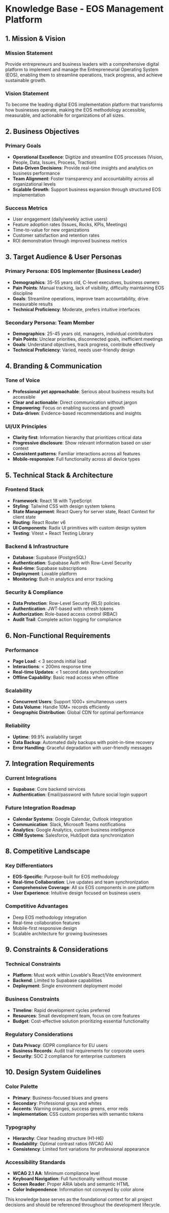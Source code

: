 # Knowledge Base - EOS Management Platform

## 1. Mission & Vision

### Mission Statement
Provide entrepreneurs and business leaders with a comprehensive digital platform to implement and manage the Entrepreneurial Operating System (EOS), enabling them to streamline operations, track progress, and achieve sustainable growth.

### Vision Statement
To become the leading digital EOS implementation platform that transforms how businesses operate, making the EOS methodology accessible, measurable, and actionable for organizations of all sizes.

## 2. Business Objectives

### Primary Goals
- **Operational Excellence**: Digitize and streamline EOS processes (Vision, People, Data, Issues, Process, Traction)
- **Data-Driven Decisions**: Provide real-time insights and analytics on business performance
- **Team Alignment**: Foster transparency and accountability across all organizational levels
- **Scalable Growth**: Support business expansion through structured EOS implementation

### Success Metrics
- User engagement (daily/weekly active users)
- Feature adoption rates (Issues, Rocks, KPIs, Meetings)
- Time-to-value for new organizations
- Customer satisfaction and retention rates
- ROI demonstration through improved business metrics

## 3. Target Audience & User Personas

### Primary Persona: EOS Implementer (Business Leader)
- **Demographics**: 35-55 years old, C-level executives, business owners
- **Pain Points**: Manual tracking, lack of visibility, difficulty maintaining EOS discipline
- **Goals**: Streamline operations, improve team accountability, drive measurable results
- **Technical Proficiency**: Moderate, prefers intuitive interfaces

### Secondary Persona: Team Member
- **Demographics**: 25-45 years old, managers, individual contributors
- **Pain Points**: Unclear priorities, disconnected goals, inefficient meetings
- **Goals**: Understand objectives, track progress, contribute effectively
- **Technical Proficiency**: Varied, needs user-friendly design

## 4. Branding & Communication

### Tone of Voice
- **Professional yet approachable**: Serious about business results but accessible
- **Clear and actionable**: Direct communication without jargon
- **Empowering**: Focus on enabling success and growth
- **Data-driven**: Evidence-based recommendations and insights

### UI/UX Principles
- **Clarity first**: Information hierarchy that prioritizes critical data
- **Progressive disclosure**: Show relevant information based on user context
- **Consistent patterns**: Familiar interactions across all features
- **Mobile-responsive**: Full functionality across all device types

## 5. Technical Stack & Architecture

### Frontend Stack
- **Framework**: React 18 with TypeScript
- **Styling**: Tailwind CSS with design system tokens
- **State Management**: React Query for server state, React Context for client state
- **Routing**: React Router v6
- **UI Components**: Radix UI primitives with custom design system
- **Testing**: Vitest + React Testing Library

### Backend & Infrastructure
- **Database**: Supabase (PostgreSQL)
- **Authentication**: Supabase Auth with Row-Level Security
- **Real-time**: Supabase subscriptions
- **Deployment**: Lovable platform
- **Monitoring**: Built-in analytics and error tracking

### Security & Compliance
- **Data Protection**: Row-Level Security (RLS) policies
- **Authentication**: JWT-based with refresh tokens
- **Authorization**: Role-based access control (RBAC)
- **Audit Trail**: Complete action logging for compliance

## 6. Non-Functional Requirements

### Performance
- **Page Load**: < 3 seconds initial load
- **Interactions**: < 200ms response time
- **Real-time Updates**: < 1 second data synchronization
- **Offline Capability**: Basic read access when offline

### Scalability
- **Concurrent Users**: Support 1000+ simultaneous users
- **Data Volume**: Handle 10M+ records efficiently
- **Geographic Distribution**: Global CDN for optimal performance

### Reliability
- **Uptime**: 99.9% availability target
- **Data Backup**: Automated daily backups with point-in-time recovery
- **Error Handling**: Graceful degradation with user-friendly messages

## 7. Integration Requirements

### Current Integrations
- **Supabase**: Core backend services
- **Authentication**: Email/password with future social login support

### Future Integration Roadmap
- **Calendar Systems**: Google Calendar, Outlook integration
- **Communication**: Slack, Microsoft Teams notifications
- **Analytics**: Google Analytics, custom business intelligence
- **CRM Systems**: Salesforce, HubSpot data synchronization

## 8. Competitive Landscape

### Key Differentiators
- **EOS-Specific**: Purpose-built for EOS methodology
- **Real-time Collaboration**: Live updates and team synchronization
- **Comprehensive Coverage**: All six EOS components in one platform
- **User Experience**: Intuitive design focused on business users

### Competitive Advantages
- Deep EOS methodology integration
- Real-time collaboration features
- Mobile-first responsive design
- Scalable architecture for growing businesses

## 9. Constraints & Considerations

### Technical Constraints
- **Platform**: Must work within Lovable's React/Vite environment
- **Backend**: Limited to Supabase capabilities
- **Deployment**: Single environment deployment model

### Business Constraints
- **Timeline**: Rapid development cycles preferred
- **Resources**: Small development team, focus on core features
- **Budget**: Cost-effective solution prioritizing essential functionality

### Regulatory Considerations
- **Data Privacy**: GDPR compliance for EU users
- **Business Records**: Audit trail requirements for corporate users
- **Security**: SOC 2 compliance for enterprise customers

## 10. Design System Guidelines

### Color Palette
- **Primary**: Business-focused blues and greens
- **Secondary**: Professional grays and whites
- **Accents**: Warning oranges, success greens, error reds
- **Implementation**: CSS custom properties with semantic tokens

### Typography
- **Hierarchy**: Clear heading structure (H1-H6)
- **Readability**: Optimal contrast ratios (WCAG AA)
- **Consistency**: Limited font variations for professional appearance

### Accessibility Standards
- **WCAG 2.1 AA**: Minimum compliance level
- **Keyboard Navigation**: Full functionality without mouse
- **Screen Reader**: Proper ARIA labels and semantic HTML
- **Color Independence**: Information not conveyed by color alone

This knowledge base serves as the foundational context for all project decisions and should be referenced throughout the development lifecycle.
